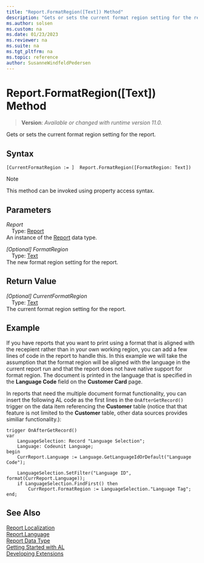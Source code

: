 ```yaml
---
title: "Report.FormatRegion([Text]) Method"
description: "Gets or sets the current format region setting for the report."
ms.author: solsen
ms.custom: na
ms.date: 01/23/2023
ms.reviewer: na
ms.suite: na
ms.tgt_pltfrm: na
ms.topic: reference
author: SusanneWindfeldPedersen
---
```

[//]: # (START>DO_NOT_EDIT)
[//]: # (IMPORTANT:Do not edit any of the content between here and the END>DO_NOT_EDIT.)
[//]: # (Any modifications should be made in the .xml files in the ModernDev repo.)
# Report.FormatRegion([Text]) Method
> **Version**: _Available or changed with runtime version 11.0._

Gets or sets the current format region setting for the report.


## Syntax
```AL
[CurrentFormatRegion := ]  Report.FormatRegion([FormatRegion: Text])
```
> [!NOTE]
> This method can be invoked using property access syntax.
## Parameters
*Report*  
&emsp;Type: [Report](report-data-type.md)  
An instance of the [Report](report-data-type.md) data type.  

*[Optional] FormatRegion*  
&emsp;Type: [Text](../text/text-data-type.md)  
The new format region setting for the report.  


## Return Value
*[Optional] CurrentFormatRegion*  
&emsp;Type: [Text](../text/text-data-type.md)  
The current format region setting for the report.


[//]: # (IMPORTANT: END>DO_NOT_EDIT)

## Example

If you have reports that you want to print using a format that is aligned with the recepient rather than in your own working region, you can add a few lines of code in the report to handle this. In this example we will take the assumption that the format region will be aligned with the language in the current report run and that the report does not have native support for format region. The document is printed in the language that is specified in the **Language Code** field on the **Customer Card** page.

In reports that need the multiple document format functionality, you can insert the following AL code as the first lines in the `OnAfterGetRecord()` trigger on the data item referencing the **Customer** table (notice that that feature is not limited to the **Customer** table, other data sources provides similiar functionality.):

```AL
trigger OnAfterGetRecord()
var
    LanguageSelection: Record "Language Selection";
    Language: Codeunit Language;
begin
    CurrReport.Language := Language.GetLanguageIdOrDefault("Language Code");

    LanguageSelection.SetFilter("Language ID", format(CurrReport.Language));
    if LanguageSelection.FindFirst() then
        CurrReport.FormatRegion := LanguageSelection."Language Tag";
end;
```

## See Also

[Report Localization](../../devenv-report-localization.md)  
[Report.Language](./reportinstance-language-method.md)  
[Report Data Type](report-data-type.md)  
[Getting Started with AL](../../devenv-get-started.md)  
[Developing Extensions](../../devenv-dev-overview.md)   
